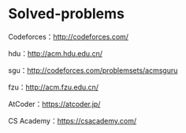 # Solved-problems

Codeforces：http://codeforces.com/

hdu：http://acm.hdu.edu.cn/

sgu：http://codeforces.com/problemsets/acmsguru

fzu：http://acm.fzu.edu.cn/

AtCoder：https://atcoder.jp/

CS Academy：https://csacademy.com/
